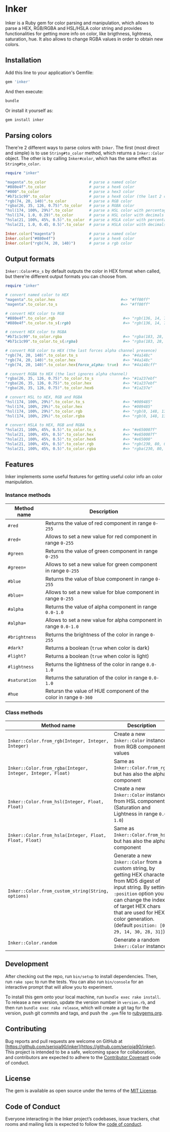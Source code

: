 # Inker

Inker is a Ruby gem for color parsing and manipulation, which allows to parse a HEX, RGB/RGBA and HSL/HSLA color string and provides functionalities for getting more info on color, like brigthness, lightness, saturation, hue. It also allows to change RGBA values in order to obtain new colors.

## Installation

Add this line to your application's Gemfile:

```ruby
gem 'inker'
```

And then execute:

```bash
bundle
```

Or install it yourself as:

```bash
gem install inker
```

## Parsing colors

There're 2 different ways to parse colors with `Inker`. The first (most direct and simple) is to use
`String#to_color` method, which returns a `Inker::Color` object. The other is by calling `Inker#color`, which has the same effect as `String#to_color`.

```ruby
require "inker"

"magenta".to_color                   # parse a named color
"#880e4f".to_color                   # parse a hex6 color
"#000".to_color                      # parse a hex3 color
"#b71c1c99".to_color                 # parse a hex8 color (the last 2 chars chars represent alpha value)
"rgb(74, 20, 140)".to_color          # parse a RGB color
"rgba(26, 35, 126, 0.75)".to_color   # parse a RGBA color
"hsl(174, 100%, 29%)".to_color       # parse a HSL color with percentages
"hsl(174, 1.0, 0.29)".to_color       # parse a HSL color with decimals
"hsla(21, 100%, 45%, 0.5)".to_color  # parse a HSLA color with percentages
"hsla(21, 1.0, 0.45, 0.5)".to_color  # parse a HSLA color with decimals

Inker.color("magenta")               # parse a named color
Inker.color("#880e4f")               # parse a hex6 color
Inker.color("rgb(74, 20, 140)")      # parse a rgb color
```

## Output formats

`Inker::Color#to_s` by default outputs the color in HEX format when called, but there're different output formats you can choose from.

```ruby
require "inker"

# convert named color to HEX
"magenta".to_color.hex                             #=> "#ff00ff"
"magenta".to_color.to_s                            #=> "#ff00ff"

# convert HEX color to RGB
"#880e4f".to_color.rgb                              #=> "rgb(136, 14, 79)"
"#880e4f".to_color.to_s(:rgb)                       #=> "rgb(136, 14, 79)"

# convert HEX color to RGBA
"#b71c1c99".to_color.rgba                           #=> "rgba(183, 28, 28, 0.6)"
"#b71c1c99".to_color.to_s(:rgba)                    #=> "rgba(183, 28, 28, 0.6)"

# convert RGB color to HEX (the last forces alpha channel presence)
"rgb(74, 20, 140)".to_color.to_s                    #=> "#4a148c"
"rgb(74, 20, 140)".to_color.hex                     #=> "#4a148c"
"rgb(74, 20, 140)".to_color.hex(force_alpha: true)  #=> "#4a148cff"

# convert RGBA to HEX (the last ignores alpha channel)
"rgba(26, 35, 126, 0.75)".to_color.to_s             #=> "#1a237ebf"
"rgba(26, 35, 126, 0.75)".to_color.hex              #=> "#1a237ebf"
"rgba(26, 35, 126, 0.75)".to_color.hex6             #=> "#1a237e"

# convert HSL to HEX, RGB and RGBA
"hsl(174, 100%, 29%)".to_color.to_s                 #=> "#009485"
"hsl(174, 100%, 29%)".to_color.hex                  #=> "#009485"
"hsl(174, 100%, 29%)".to_color.rgb                  #=> "rgb(0, 148, 133)"
"hsl(174, 100%, 29%)".to_color.rgba                 #=> "rgb(0, 148, 133, 1.0)"

# convert HSLA to HEX, RGB and RGBA
"hsla(21, 100%, 45%, 0.5)".to_color.to_s            #=> "#e650007f"
"hsla(21, 100%, 45%, 0.5)".to_color.hex             #=> "#e650007f"
"hsla(21, 100%, 45%, 0.5)".to_color.hex6            #=> "#e65000"
"hsla(21, 100%, 45%, 0.5)".to_color.rgb             #=> "rgb(230, 80, 0)"
"hsla(21, 100%, 45%, 0.5)".to_color.rgba            #=> "rgba(230, 80, 0, 0.5)"
```

## Features

Inker implements some useful features for getting useful color info an color manipulation.

### Instance methods

| Method name   | Description                                                       |
|---------------|-------------------------------------------------------------------|
| `#red`        | Returns the value of red component in range `0-255`               |
| `#red=`       | Allows to set a new value for red component in range `0-255`      |
| `#green`      | Returns the value of green component in range `0-255`             |
| `#green=`     | Allows to set a new value for green component in range `0-255`    |
| `#blue`       | Returns the value of blue component in range `0-255`              |
| `#blue=`      | Allows to set a new value for blue component in range `0-255`     |
| `#alpha`      | Returns the value of alpha component in range `0.0-1.0`           |
| `#alpha=`     | Allows to set a new value for alpha component in range `0.0-1.0`  |
| `#brightness` | Returns the brightness of the color in range `0-255`              |
| `#dark?`      | Returns a boolean (`true` when color is dark)                     |
| `#light?`     | Returns a boolean (`true` when color is light)                    |
| `#lightness`  | Returns the lightness of the color in range `0.0-1.0`             |
| `#saturation` | Returns the saturation of the color in range `0.0-1.0`            |
| `#hue`        | Retursn the value of HUE component of the color in range `0-360`  |

### Class methods

| Method name                                                 | Description                                                                                             |
|-------------------------------------------------------------|---------------------------------------------------------------------------------------------------------|
| `Inker::Color.from_rgb(Integer, Integer, Integer)`          | Create a new `Inker::Color` instance from RGB components values                                         |
| `Inker::Color.from_rgba(Integer, Integer, Integer, Float)`  | Same as `Inker::Color.from_rgb`, but has also the alpha component                                       |
| `Inker::Color.from_hsl(Integer, Float, Float)`              | Create a new `Inker::Color` instance from HSL components (Saturation and Lightness in range `0.0-1.0`)  |
| `Inker::Color.from_hsla(Integer, Float, Float, Float)`      | Same as `Inker::Color.from_hsl`, but has also the alpha component                                       |
| `Inker::Color.from_custom_string(String, options)`          | Generate a new `Inker::Color` from a custom string, by getting HEX characters from MD5 digest of input string. By setting `:position` option you can change the index of target HEX chars that are used for HEX color generation. (default `position: [0, 29, 14, 30, 28, 31]`)                                                         |
| `Inker::Color.random`                                       | Generate a random `Inker::Color` instance                                                               |

## Development

After checking out the repo, run `bin/setup` to install dependencies. Then, run `rake spec` to run the tests. You can also run `bin/console` for an interactive prompt that will allow you to experiment.

To install this gem onto your local machine, run `bundle exec rake install`. To release a new version, update the version number in `version.rb`, and then run `bundle exec rake release`, which will create a git tag for the version, push git commits and tags, and push the `.gem` file to [rubygems.org](https://rubygems.org).

## Contributing

Bug reports and pull requests are welcome on GitHub at [https://github.com/serioja90/inker](https://github.com/serioja90/inker). This project is intended to be a safe, welcoming space for collaboration, and contributors are expected to adhere to the [Contributor Covenant](http://contributor-covenant.org) code of conduct.

## License

The gem is available as open source under the terms of the [MIT License](LICENSE).

## Code of Conduct

Everyone interacting in the Inker project’s codebases, issue trackers, chat rooms and mailing lists is expected to follow the [code of conduct](CODE_OF_CONDUCT.md).
